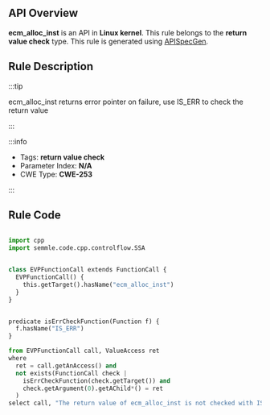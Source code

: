 ---
---


## API Overview
**ecm_alloc_inst** is an API in **Linux kernel**. This rule belongs to the **return value check** type. This rule is generated using [APISpecGen](../../tools/APISpecGen).
## Rule Description

:::tip

ecm_alloc_inst returns error pointer on failure, use IS_ERR to check the return value

:::

:::info

- Tags: **return value check**
- Parameter Index: **N/A**
- CWE Type: **CWE-253**

:::

## Rule Code
```python

import cpp
import semmle.code.cpp.controlflow.SSA


class EVPFunctionCall extends FunctionCall {
  EVPFunctionCall() {
    this.getTarget().hasName("ecm_alloc_inst")
  }
}


predicate isErrCheckFunction(Function f) {
  f.hasName("IS_ERR") 
}

from EVPFunctionCall call, ValueAccess ret
where
  ret = call.getAnAccess() and
  not exists(FunctionCall check |
    isErrCheckFunction(check.getTarget()) and
    check.getArgument(0).getAChild*() = ret
  )
select call, "The return value of ecm_alloc_inst is not checked with IS_ERR."
    
```